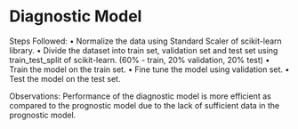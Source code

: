# Diagnostic Model

Steps Followed:
•	Normalize the data using Standard Scaler of scikit-learn library.
•	Divide the dataset into train set, validation set and test set using train_test_split of scikit-learn. (60% - train, 20% 
  validation, 20% test)
•	Train the model on the train set.
•	Fine tune the model using validation set.
•	Test the model on the test set.

Observations:
Performance of the diagnostic model is more efficient as compared to the prognostic model due to the lack of sufficient data in the prognostic model.

